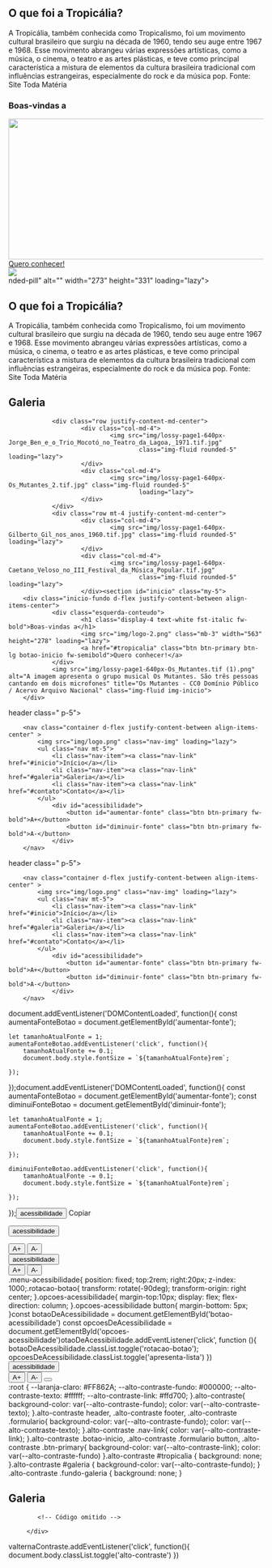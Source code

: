 <section id="tropicalia" class="my-5 pt-6 secao-tropicalia">
        <div class="container d-flex align-items-center">
                <div class="col-5">
                        <h2>O que foi a Tropicália?</h2>
                        <p class="p-2">A Tropicália, também conhecida como Tropicalismo, foi um movimento cultural
                                brasileiro que surgiu na década de 1960, tendo seu auge entre 1967 e 1968. Esse movimento
                                abrangeu várias expressões artísticas, como a música, o cinema, o teatro e as artes plásticas, e
                                teve como principal característica a mistura de elementos da cultura brasileira tradicional com
                                influências estrangeiras, especialmente do rock e da música pop. Fonte: Site Toda Matéria</p>
                </div>
        </div><section id="inicio" class="my-5">
        <div class="inicio-fundo d-flex justify-content-between align-items-center">
                <div class="esquerda-conteudo">
                        <h1 class="display-4 text-white fst-italic fw-bold">Boas-vindas a</h1>
                        <img src="img/logo-2.png" class="mb-3" width="563"
                                height="278" loading="lazy">
                        <a href="#tropicalia"
                                class="btn btn-primary btn-lg botao-inicio fw-semibold">Quero conhecer!</a>
                </div>
                <img src="img/lossy-page1-640px-Os_Mutantes.tif (1).png" class="img-fluid img-inicio">
            </div>nded-pill" alt="" width="273" height="331" loading="lazy">
                </div>
                <div class="col-5">
                        <h2>O que foi a Tropicália?</h2>
                        <p class="p-2">A Tropicália, também conhecida como Tropicalismo, foi um movimento cultural
                                brasileiro que surgiu na década de 1960, tendo seu auge entre 1967 e 1968. Esse movimento
                                abrangeu várias expressões artísticas, como a música, o cinema, o teatro e as artes plásticas, e
                                teve como principal característica a mistura de elementos da cultura brasileira tradicional com
                                influências estrangeiras, especialmente do rock e da música pop. Fonte: Site Toda Matéria</p>
                </div>
        </div>
</section>

<section id="galeria">
        <h2 class="text-center pt-5">Galeria</h2>
        <div class="container p-3 mt-3 fundo-galeria">

                <div class="row justify-content-md-center">
                        <div class="col-md-4">
                                <img src="img/lossy-page1-640px-Jorge_Ben_e_o_Trio_Mocotó_no_Teatro_da_Lagoa,_1971.tif.jpg"
                                        class="img-fluid rounded-5" loading="lazy">
                        </div>
                        <div class="col-md-4">
                                <img src="img/lossy-page1-640px-Os_Mutantes_2.tif.jpg" class="img-fluid rounded-5"
                                        loading="lazy">
                        </div>
                </div>
                <div class="row mt-4 justify-content-md-center">
                        <div class="col-md-4">
                                <img src="img/lossy-page1-640px-Gilberto_Gil_nos_anos_1960.tif.jpg" class="img-fluid rounded-5" loading="lazy">
                        </div>
                        <div class="col-md-4">
                                <img src="img/lossy-page1-640px-Caetano_Veloso_no_III_Festival_da_Música_Popular.tif.jpg"
                                        class="img-fluid rounded-5" loading="lazy">
                        </div><section id="inicio" class="my-5">
        <div class="inicio-fundo d-flex justify-content-between align-items-center">
                <div class="esquerda-conteudo">
                        <h1 class="display-4 text-white fst-italic fw-bold">Boas-vindas a</h1>
                        <img src="img/logo-2.png" class="mb-3" width="563" height="278" loading="lazy">
                        <a href="#tropicalia" class="btn btn-primary btn-lg botao-inicio fw-semibold">Quero conhecer!</a>
                </div>
                <img src="img/lossy-page1-640px-Os_Mutantes.tif (1).png" alt="A imagem apresenta o grupo musical Os Mutantes. São três pessoas cantando em dois microfones" title="Os Mutantes - CC0 Domínio Público / Acervo Arquivo Nacional" class="img-fluid img-inicio">
        </div>
</section>header class=" p-5">
        
        <nav class="container d-flex justify-content-between align-items-center" >
            <img src="img/logo.png" class="nav-img" loading="lazy">
            <ul class="nav mt-5">
                <li class="nav-item"><a class="nav-link" href="#inicio">Início</a></li>
                <li class="nav-item"><a class="nav-link" href="#galeria">Galeria</a></li>
                <li class="nav-item"><a class="nav-link" href="#contato">Contato</a></li>
            </ul>
                <div id="acessibilidade">
                    <button id="aumentar-fonte" class="btn btn-primary fw-bold">A+</button>
                    <button id="diminuir-fonte" class="btn btn-primary fw-bold">A-</button>
                </div>
        </nav>
</header>header class=" p-5">
        
        <nav class="container d-flex justify-content-between align-items-center" >
            <img src="img/logo.png" class="nav-img" loading="lazy">
            <ul class="nav mt-5">
                <li class="nav-item"><a class="nav-link" href="#inicio">Início</a></li>
                <li class="nav-item"><a class="nav-link" href="#galeria">Galeria</a></li>
                <li class="nav-item"><a class="nav-link" href="#contato">Contato</a></li>
            </ul>
                <div id="acessibilidade">
                    <button id="aumentar-fonte" class="btn btn-primary fw-bold">A+</button>
                    <button id="diminuir-fonte" class="btn btn-primary fw-bold">A-</button>
                </div>
        </nav>
</header>document.addEventListener('DOMContentLoaded', function(){
    const aumentaFonteBotao = document.getElementById('aumentar-fonte');

    let tamanhoAtualFonte = 1;
    aumentaFonteBotao.addEventListener('click', function(){
        tamanhoAtualFonte += 0.1;
        document.body.style.fontSize = `${tamanhoAtualFonte}rem`;

    });
});<script src="script.js"></script>document.addEventListener('DOMContentLoaded', function(){
    const aumentaFonteBotao = document.getElementById('aumentar-fonte');
    const diminuiFonteBotao = document.getElementById('diminuir-fonte');

    let tamanhoAtualFonte = 1;
    aumentaFonteBotao.addEventListener('click', function(){
        tamanhoAtualFonte += 0.1;
        document.body.style.fontSize = `${tamanhoAtualFonte}rem`;

    });

    diminuiFonteBotao.addEventListener('click', function(){
        tamanhoAtualFonte -= 0.1;
        document.body.style.fontSize = `${tamanhoAtualFonte}rem`;

    });

});<button id="botao-acessibilidade" class="btn btn-primary fw-bold">acessibilidade</button>
Copiar<div id="acessibilidade">
  <button id="botao-acessibilidade" class="btn btn-primary fw-bold">acessibilidade</button>
  <div id="opcoes-acessibilidade">
    <button id="aumentar-fonte" class="btn btn-primary fw-bold">A+</button>
    <button id="diminuir-fonte" class="btn btn-primary fw-bold">A-</button>
  </div>
</div><div id="acessibilidade" class="menu-acessibilidade">
  <button id="botao-acessibilidade" class="btn btn-primary fw-bold rotacao-botao">acessibilidade</button>
  <div id="opcoes-acessibilidade" class="opcoes-acessibilidade apresenta-lista">
    <button id="aumentar-fonte" class="btn btn-primary fw-bold">A+</button>
    <button id="diminuir-fonte" class="btn btn-primary fw-bold">A-</button>
  </div>
</div>.menu-acessibilidade{
    position: fixed;
    top:2rem;
    right:20px;
    z-index: 1000;.rotacao-botao{ 
      transform: rotate(-90deg);
      transform-origin: right center;
}.opcoes-acessibilidade{
    margin-top:10px;
    display: flex;
    flex-direction: column;
}.opcoes-acessibilidade button{
    margin-bottom: 5px;
}const botaoDeAcessibilidade = document.getElementById('botao-acessibilidade')
const opcoesDeAcessibilidade = document.getElementById('opcoes-acessibilidade')otaoDeAcessibilidade.addEventListener('click', function (){
 botaoDeAcessibilidade.classList.toggle('rotacao-botao');
 opcoesDeAcessibilidade.classList.toggle('apresenta-lista')
})<div id="acessibilidade" class="menu-acessibilidade"> 
        <button id="botao-acessibilidade" class="btn btn-primary fw-bold rotacao-botao" aria-expanded="false">acessibilidade</button>
        <div id="opcoes-acessibilidade" class="opcoes-acessibilidade apresenta-lista">
                <button id="aumentar-fonte" class="btn btn-primary fw-bold" aria-label="Aumentar o tamanho da fonte">A+</button>
                <button id="diminuir-fonte" class="btn btn-primary fw-bold" aria-label="diminuir o tamanho da fonte">A-</button>
                <button id="alterna-contraste" class="btn btn-primary fw-bold" aria-label="Alterna o contraste de cores"> <i class="bi bi-shadows"></i></button>
        </div>
</div>:root {
    --laranja-claro: #FF862A;
    --alto-contraste-fundo: #000000;
    --alto-contraste-texto: #ffffff;
    --alto-contraste-link: #ffd700;
}.alto-contraste{
    background-color: var(--alto-contraste-fundo);
    color: var(--alto-contraste-texto);
}.alto-contraste header,
.alto-contraste footer,
.alto-contraste .formulario{
    background-color: var(--alto-contraste-fundo);
    color: var(--alto-contraste-texto);
}.alto-contraste .nav-link{
    color: var(--alto-contraste-link);
}.alto-contraste .botao-inicio,
.alto-contraste .formulario button,
.alto-contraste .btn-primary{
    background-color: var(--alto-contraste-link);
    color: var(--alto-contraste-fundo)
}.alto-contraste #tropicalia {
    background: none;
}.alto-contraste #galeria {
    background-color: var(--alto-contraste-fundo);
}
.alto-contraste .fundo-galeria {
    background: none;
}<section id="galeria" tabindex="0" aria-label="Seção de galeria de imagens">
        <h2 class="text-center pt-5">Galeria</h2>
        <div class="container p-3 mt-3 fundo-galeria">

            <!-- Código omitido --> 

         </div>
</section>valternaContraste.addEventListener('click', function(){
         document.body.classList.toggle('alto-contraste')
 })
